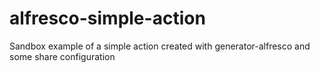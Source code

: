 # alfresco-simple-action
Sandbox example of a simple action created with generator-alfresco and some share configuration
